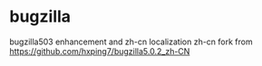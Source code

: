 # bugzilla
bugzilla503 enhancement and zh-cn
localization zh-cn fork from https://github.com/hxping7/bugzilla5.0.2_zh-CN
